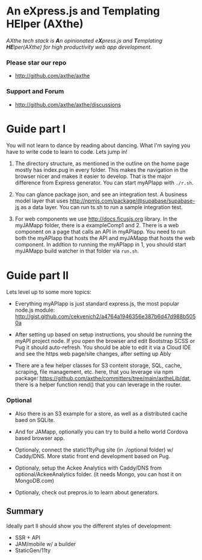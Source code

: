 # An eXpress.js and Templating HElper (AXthe)
<i>AXthe tech stack is <b>A</b>n opinionated e<b>X</b>press.js and <b>T</b>emplating <b>HE</b>lper(AXthe) for high productivity web app development</i>.
### Please star our repo
- http://github.com/axthe/axthe
 
### Support and Forum
- http://github.com/axthe/axthe/discussions
 
 
# Guide part I
 
You will not learn to dance by reading about dancing. What I'm saying you have to write code to learn to code. Lets jump in!
 
1. The directory structure, as mentioned in the outline on the home page mostly has index.pug in every folder. This makes the navigation in the browser nicer and makes it easier to develop. That is the major difference from Express generator. You can start myAPIapp with ```./r.sh```.
 
2. You can glance package json, and see an integration test. A business model layer that uses http://npmjs.com/package/@supabase/supabase-js as a data layer. You can run ts.sh to run a sample integration test.

3. For web components we use http://docs.ficusjs.org library. In the myJAMapp folder, there is a exampleComp1 and 2. There is a web component on a page that calls an API in myAPIapp. You need to run both the myAPIapp that hosts the API and myJAMapp that hosts the web component. In addtion to running the myAPIapp in 1, you should start myJAMapp build watcher in that folder via ```run.sh```.

 
# Guide part II
 
Lets level up to some more topics:
 
- Everything myAPIapp is just standard express.js, the most popular node.js module:
http://gist.github.com/cekvenich2/a4764a1946356e387b6d47d988b5050a
 
- After setting up based on setup instructions, you should be running the myAPI project node. If you open the browser and edit Bootstrap SCSS or Pug it should auto-refresh. You should be able to edit it via a Cloud IDE and see the https web page/site changes, after setting up Ably
 
- There are a few helper classes for S3 content storage, SQL, cache, scraping, file management, etc. here, that you leverage via npm package: https://github.com/axthe/committers/tree/main/axtheLib/dat, there is a helper function rend() that you can leverage in the router.
 
 
 
### Optional
 
- Also there is an S3 example for a store, as well as a distributed cache baed on SQLite.
 
- And for JAMapp, optionally you can try to build a hello world Cordova based browser app.
 
- Optionaly, connect the static11tyPug site (in ./optional folder) w/ Caddy/DNS. More static front end development based on Pug.
 
- Optionaly, setup the Ackee Analytics with Caddy/DNS from optional/AckeeAnalytics folder. (it needs Mongo, you can host it on MongoDB.com)
 
- Optionaly, check out prepros.io to learn about generators.
 
## Summary
 
Ideally part II should show you the different styles of development:
- SSR + API
- JAM/mobile w/ a builder
- StaticGen/11ty
 
